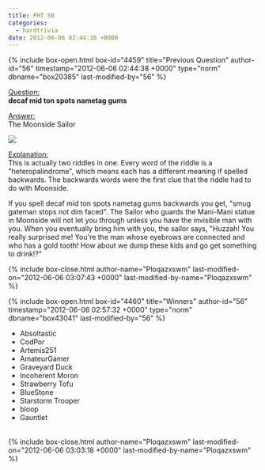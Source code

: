 ```yaml
---
title: PHT 50
categories:
  - hardtrivia
date: 2012-06-06 02:44:38 +0000
---
```

{% include box-open.html box-id="4459" title="Previous Question" author-id="56" timestamp="2012-06-06 02:44:38 +0000" type="norm" dbname="box20385" last-modified-by="56" %}
<P><U>Question:</U><BR/>
<B>decaf mid ton spots nametag gums</B></P>

<p><U>Answer:</U><BR/>
The Moonside Sailor</p>

<p><img src="http://starmen.net/mother2/images/game/CaptainT.png" /></p>

<p><U>Explanation:</U><BR/>This is actually two riddles in one. Every word of the riddle is a "heteropalindrome", which means each has a different meaning if spelled backwards. The backwards words were the first clue that the riddle had to do with Moonside.</p>

<p>If you spell decaf mid ton spots nametag gums backwards you get, "smug gateman stops not dim faced". The Sailor who guards the Mani-Mani statue in Moonside will not let you through unless you have the invisible man with you. When you eventually bring him with you, the sailor says, "Huzzah! You really surprised me! You're the man whose eyebrows are connected and who has a gold tooth! How about we dump these kids and go get something to drink!?"</p>
{% include box-close.html author-name="Ploqazxswm" last-modified-on="2012-06-06 03:07:43 +0000" last-modified-by-name="Ploqazxswm" %}

{% include box-open.html box-id="4460" title="Winners" author-id="56" timestamp="2012-06-06 02:57:32 +0000" type="norm" dbname="box43041" last-modified-by="56" %}
<TABLE WIDTH="100%" CELLSPACING="0" CELLPADDING="0" BORDER="0">
<TR>
<UL>
<LI>Absoltastic</LI>
<LI>CodPor</LI>
<LI>Artemis251</LI>
<LI>AmateurGamer</LI>
<LI>Graveyard Duck</LI>
<LI>Incoherent Moron</LI>
<LI>Strawberry Tofu</LI>
<LI>BlueStone</LI>
<LI>Starstorm Trooper</LI>
<LI>bloop</LI>
<LI>Gauntlet</LI>
</UL>
   </TR>
</TABLE>
{% include box-close.html author-name="Ploqazxswm" last-modified-on="2012-06-06 03:03:18 +0000" last-modified-by-name="Ploqazxswm" %}
